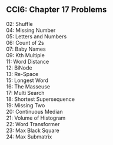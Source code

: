 ## CCI6: Chapter 17 Problems

02: Shuffle  
04: Missing Number  
05: Letters and Numbers  
06: Count of 2s  
07: Baby Names  
09: Kth Multiple  
11: Word Distance  
12: BiNode  
13: Re-Space  
15: Longest Word  
16: The Masseuse  
17: Multi Search  
18: Shortest Supersequence  
19: Missing Two  
20: Continuous Median   
21: Volume of Histogram  
22: Word Transformer  
23: Max Black Square  
24: Max Submatrix    
